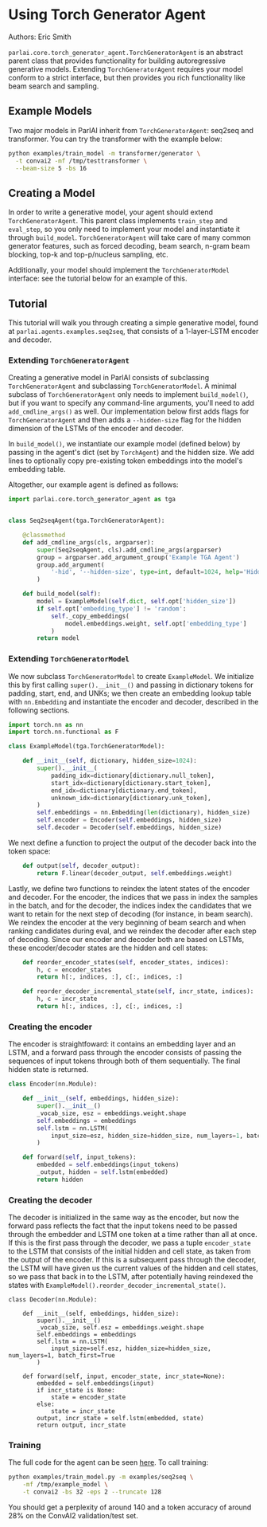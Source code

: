 # Using Torch Generator Agent

Authors: Eric Smith

`parlai.core.torch_generator_agent.TorchGeneratorAgent` is an abstract parent
class that provides functionality for building autoregressive generative
models. Extending `TorchGeneratorAgent` requires your model conform to a strict
interface, but then provides you rich functionality like beam search and
sampling.


## Example Models

Two major models in ParlAI inherit from `TorchGeneratorAgent`: seq2seq and
transformer. You can try the transformer with the example below:

```bash
python examples/train_model -m transformer/generator \
  -t convai2 -mf /tmp/testtransformer \
  --beam-size 5 -bs 16
```

## Creating a Model

In order to write a generative model, your agent should extend
`TorchGeneratorAgent`. This parent class implements `train_step` and
`eval_step`, so you only need to implement your model and instantiate it
through `build_model`. `TorchGeneratorAgent` will take care of many common
generator features, such as forced decoding, beam search, n-gram beam blocking,
top-k and top-p/nucleus sampling, etc.

Additionally, your model should implement the `TorchGeneratorModel` interface:
see the tutorial below for an example of this.


## Tutorial

This tutorial will walk you through creating a simple generative model, found
at `parlai.agents.examples.seq2seq`, that consists of a 1-layer-LSTM encoder
and decoder.

### Extending `TorchGeneratorAgent`

Creating a generative model in ParlAI consists of subclassing
`TorchGeneratorAgent` and subclassing `TorchGeneratorModel`. A minimal subclass
of `TorchGeneratorAgent` only needs to implement `build_model()`, but if you
want to specify any command-line arguments, you'll need to add
`add_cmdline_args()` as well. Our implementation below first adds flags for
`TorchGeneratorAgent` and then adds a `--hidden-size` flag for the hidden
dimension of the LSTMs of the encoder and decoder.

In `build_model()`, we instantiate our example model (defined below) by passing
in the agent's dict (set by `TorchAgent`) and the hidden size. We add lines to
optionally copy pre-existing token embeddings into the model's embedding table.

Altogether, our example agent is defined as follows:

```python
import parlai.core.torch_generator_agent as tga


class Seq2seqAgent(tga.TorchGeneratorAgent):

    @classmethod
    def add_cmdline_args(cls, argparser):
        super(Seq2seqAgent, cls).add_cmdline_args(argparser)
        group = argparser.add_argument_group('Example TGA Agent')
        group.add_argument(
            '-hid', '--hidden-size', type=int, default=1024, help='Hidden size.'
        )

    def build_model(self):
        model = ExampleModel(self.dict, self.opt['hidden_size'])
        if self.opt['embedding_type'] != 'random':
            self._copy_embeddings(
                model.embeddings.weight, self.opt['embedding_type']
            )
        return model
```

### Extending `TorchGeneratorModel`

We now subclass `TorchGeneratorModel` to create `ExampleModel`. We initialize
this by first calling `super().__init__()` and passing in dictionary tokens for
padding, start, end, and UNKs; we then create an embedding lookup table with
`nn.Embedding` and instantiate the encoder and decoder, described in the
following sections.

```python
import torch.nn as nn
import torch.nn.functional as F

class ExampleModel(tga.TorchGeneratorModel):

    def __init__(self, dictionary, hidden_size=1024):
        super().__init__(
            padding_idx=dictionary[dictionary.null_token],
            start_idx=dictionary[dictionary.start_token],
            end_idx=dictionary[dictionary.end_token],
            unknown_idx=dictionary[dictionary.unk_token],
        )
        self.embeddings = nn.Embedding(len(dictionary), hidden_size)
        self.encoder = Encoder(self.embeddings, hidden_size)
        self.decoder = Decoder(self.embeddings, hidden_size)
```

We next define a function to project the output of the decoder back into the
token space:

```python
    def output(self, decoder_output):
        return F.linear(decoder_output, self.embeddings.weight)
```

Lastly, we define two functions to reindex the latent states of the encoder and
decoder. For the encoder, the indices that we pass in index the samples in the
batch, and for the decoder, the indices index the candidates that we want to
retain for the next step of decoding (for instance, in beam search). We reindex
the encoder at the very beginning of beam search and when ranking candidates
during eval, and we reindex the decoder after each step of decoding. Since our
encoder and decoder both are based on LSTMs, these encoder/decoder states are
the hidden and cell states:

```python
    def reorder_encoder_states(self, encoder_states, indices):
        h, c = encoder_states
        return h[:, indices, :], c[:, indices, :]

    def reorder_decoder_incremental_state(self, incr_state, indices):
        h, c = incr_state
        return h[:, indices, :], c[:, indices, :]
```

### Creating the encoder

The encoder is straightfoward: it contains an embedding layer and an LSTM, and
a forward pass through the encoder consists of passing the sequences of input
tokens through both of them sequentially. The final hidden state is returned.

```python
class Encoder(nn.Module):

    def __init__(self, embeddings, hidden_size):
        super().__init__()
        _vocab_size, esz = embeddings.weight.shape
        self.embeddings = embeddings
        self.lstm = nn.LSTM(
            input_size=esz, hidden_size=hidden_size, num_layers=1, batch_first=True
        )

    def forward(self, input_tokens):
        embedded = self.embeddings(input_tokens)
        _output, hidden = self.lstm(embedded)
        return hidden
```

### Creating the decoder

The decoder is initialized in the same way as the encoder, but now the forward
pass reflects the fact that the input tokens need to be passed through the
embedder and LSTM one token at a time rather than all at once. If this is the
first pass through the decoder, we pass a tuple `encoder_state` to the LSTM
that consists of the initial hidden and cell state, as taken from the output of
the encoder. If this is a subsequent pass through the decoder, the LSTM will
have given us the current values of the hidden and cell states, so we pass that
back in to the LSTM, after potentially having reindexed the states with
`ExampleModel().reorder_decoder_incremental_state()`.

```
class Decoder(nn.Module):

    def __init__(self, embeddings, hidden_size):
        super().__init__()
        _vocab_size, self.esz = embeddings.weight.shape
        self.embeddings = embeddings
        self.lstm = nn.LSTM(
            input_size=self.esz, hidden_size=hidden_size, num_layers=1, batch_first=True
        )

    def forward(self, input, encoder_state, incr_state=None):
        embedded = self.embeddings(input)
        if incr_state is None:
            state = encoder_state
        else:
            state = incr_state
        output, incr_state = self.lstm(embedded, state)
        return output, incr_state
```


### Training

The full code for the agent can be seen
[here](https://github.com/facebookresearch/ParlAI/tree/master/parlai/agents/examples/seq2seq.py).
To call training:

```bash
python examples/train_model.py -m examples/seq2seq \
    -mf /tmp/example_model \
    -t convai2 -bs 32 -eps 2 --truncate 128
```

You should get a perplexity of around 140 and a token accuracy of around 28% on
the ConvAI2 validation/test set.

